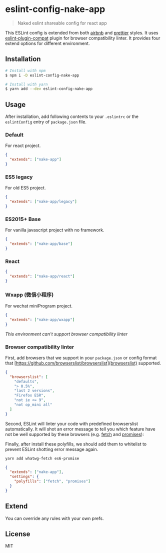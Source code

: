# eslint-config-nake-app

> Naked eslint shareable config for react app

This ESLint config is extended from both [airbnb](https://github.com/airbnb/javascript) and [prettier](https://prettier.io/) styles. It uses [eslint-plugin-compat](https://github.com/amilajack/eslint-plugin-compat) plugin for browser compatibility linter. It provides four extend options for different environment.

## Installation

```bash
# Install with npm
$ npm i -D eslint-config-nake-app

# Install with yarn
$ yarn add --dev eslint-config-nake-app
```

## Usage

After installation, add following contents to your `.eslintrc` or the `eslintConfig` entry of `package.json` file.

### Default

For react project.

```json
{
  "extends": ["nake-app"]
}
```

### ES5 legacy

For old ES5 project.

```json
{
  "extends": ["nake-app/legacy"]
}
```

### ES2015+ Base

For vanilla javascript project with no framework.

```json
{
  "extends": ["nake-app/base"]
}
```

### React

```json
{
  "extends": ["nake-app/react"]
}
```

### Wxapp (微信小程序)

For wechat miniProgram project.

```json
{
  "extends": ["nake-app/wxapp"]
}
```

_This environment can't support browser compatibility linter_

### Browser compatibility linter

First, add browsers that we support in your `package.json` or config format that [https://github.com/browserslist/browserslist](browserslist) supported.

```json
{
  "browserslist": [
    "defaults",
    "> 0.5%",
    "last 2 versions",
    "Firefox ESR",
    "not ie <= 9",
    "not op_mini all"
  ]
}
```

Second, ESLint will linter your code with predefined browserslist automatically. It will shot an error message to tell you which feature have not be well supported by these browsers (e.g. [fetch](https://caniuse.com/#feat=fetch) and [promises](https://caniuse.com/#feat=promises)):

Finally, after install these polyfills, we should add them to whitelist to prevent ESLint shotting error message again.

```bash
yarn add whatwg-fetch es6-promise
```

```json
{
  "extends": ["nake-app"],
  "settings": {
    "polyfills": ["fetch", "promises"]
  }
}
```

## Extend

You can override any rules with your own prefs.

## License

MIT
